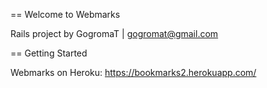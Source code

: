 == Welcome to Webmarks

Rails project by GogromaT |
gogromat@gmail.com

== Getting Started

Webmarks on Heroku:
https://bookmarks2.herokuapp.com/